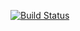 [![Build Status](https://travis-ci.org/OhtuGrappa2/front-grappa2.svg?branch=master)](https://travis-ci.org/OhtuGrappa2/front-grappa2)
